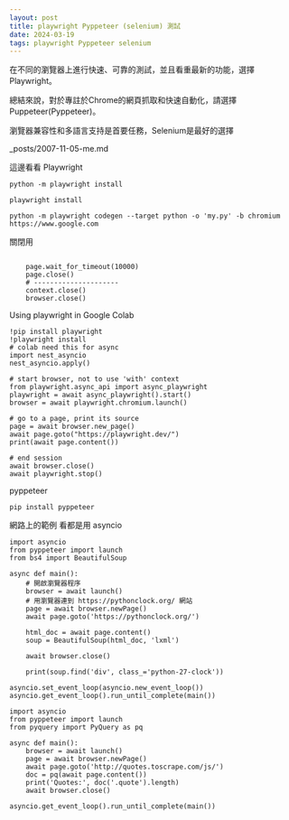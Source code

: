 ```yaml
---
layout: post
title: playwright Pyppeteer (selenium) 測試
date: 2024-03-19
tags: playwright Pyppeteer selenium
---
```

在不同的瀏覽器上進行快速、可靠的測試，並且看重最新的功能，選擇 Playwright。

總結來說，對於專註於Chrome的網頁抓取和快速自動化，請選擇Puppeteer(Pyppeteer)。 

瀏覽器兼容性和多語言支持是首要任務，Selenium是最好的選擇

_posts/2007-11-05-me.md

這邊看看 Playwright
```
python -m playwright install

playwright install

python -m playwright codegen --target python -o 'my.py' -b chromium https://www.google.com
```

關閉用
```

    page.wait_for_timeout(10000)
    page.close()
    # ---------------------
    context.close()
    browser.close()
```

Using playwright in Google Colab
```
!pip install playwright
!playwright install
# colab need this for async
import nest_asyncio
nest_asyncio.apply()

# start browser, not to use 'with' context
from playwright.async_api import async_playwright
playwright = await async_playwright().start()
browser = await playwright.chromium.launch()

# go to a page, print its source
page = await browser.new_page()
await page.goto("https://playwright.dev/")
print(await page.content())

# end session
await browser.close()
await playwright.stop()
```


pyppeteer
```
pip install pyppeteer
```

網路上的範例 看都是用 asyncio
```
import asyncio
from pyppeteer import launch
from bs4 import BeautifulSoup

async def main():
    # 開啟瀏覽器程序
    browser = await launch()
    # 用瀏覽器連到 https://pythonclock.org/ 網站
    page = await browser.newPage()
    await page.goto('https://pythonclock.org/')    

    html_doc = await page.content()
    soup = BeautifulSoup(html_doc, 'lxml')

    await browser.close()

    print(soup.find('div', class_='python-27-clock'))

asyncio.set_event_loop(asyncio.new_event_loop())
asyncio.get_event_loop().run_until_complete(main())
```

```
import asyncio
from pyppeteer import launch
from pyquery import PyQuery as pq
 
async def main():
    browser = await launch()
    page = await browser.newPage()
    await page.goto('http://quotes.toscrape.com/js/')
    doc = pq(await page.content())
    print('Quotes:', doc('.quote').length)
    await browser.close()
 
asyncio.get_event_loop().run_until_complete(main())
```

